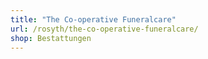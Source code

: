 ```yaml
---
title: "The Co-operative Funeralcare"
url: /rosyth/the-co-operative-funeralcare/
shop: Bestattungen
---
```

